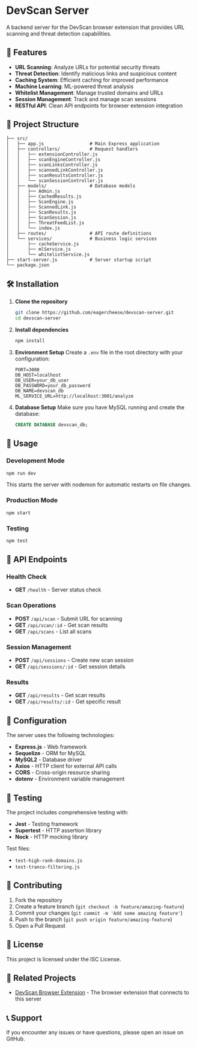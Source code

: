 # DevScan Server

A backend server for the DevScan browser extension that provides URL scanning and threat detection capabilities.

## 🚀 Features

- **URL Scanning**: Analyze URLs for potential security threats
- **Threat Detection**: Identify malicious links and suspicious content
- **Caching System**: Efficient caching for improved performance
- **Machine Learning**: ML-powered threat analysis
- **Whitelist Management**: Manage trusted domains and URLs
- **Session Management**: Track and manage scan sessions
- **RESTful API**: Clean API endpoints for browser extension integration

## 📁 Project Structure

```
├── src/
│   ├── app.js                 # Main Express application
│   ├── controllers/           # Request handlers
│   │   ├── extensionController.js
│   │   ├── scanEngineController.js
│   │   ├── scanLinksController.js
│   │   ├── scannedLinkController.js
│   │   ├── scanResultsController.js
│   │   └── scanSessionController.js
│   ├── models/                # Database models
│   │   ├── Admin.js
│   │   ├── CachedResults.js
│   │   ├── ScanEngine.js
│   │   ├── ScannedLink.js
│   │   ├── ScanResults.js
│   │   ├── ScanSession.js
│   │   ├── ThreatFeedList.js
│   │   └── index.js
│   ├── routes/                # API route definitions
│   └── services/              # Business logic services
│       ├── cacheService.js
│       ├── mlService.js
│       └── whitelistService.js
├── start-server.js            # Server startup script
└── package.json
```

## 🛠️ Installation

1. **Clone the repository**
   ```bash
   git clone https://github.com/eagercheese/devscan-server.git
   cd devscan-server
   ```

2. **Install dependencies**
   ```bash
   npm install
   ```

3. **Environment Setup**
   Create a `.env` file in the root directory with your configuration:
   ```env
   PORT=3000
   DB_HOST=localhost
   DB_USER=your_db_user
   DB_PASSWORD=your_db_password
   DB_NAME=devscan_db
   ML_SERVICE_URL=http://localhost:3001/analyze
   ```

4. **Database Setup**
   Make sure you have MySQL running and create the database:
   ```sql
   CREATE DATABASE devscan_db;
   ```

## 🚀 Usage

### Development Mode
```bash
npm run dev
```
This starts the server with nodemon for automatic restarts on file changes.

### Production Mode
```bash
npm start
```

### Testing
```bash
npm test
```

## 📡 API Endpoints

### Health Check
- **GET** `/health` - Server status check

### Scan Operations
- **POST** `/api/scan` - Submit URL for scanning
- **GET** `/api/scan/:id` - Get scan results
- **GET** `/api/scans` - List all scans

### Session Management
- **POST** `/api/sessions` - Create new scan session
- **GET** `/api/sessions/:id` - Get session details

### Results
- **GET** `/api/results` - Get scan results
- **GET** `/api/results/:id` - Get specific result

## 🔧 Configuration

The server uses the following technologies:

- **Express.js** - Web framework
- **Sequelize** - ORM for MySQL
- **MySQL2** - Database driver
- **Axios** - HTTP client for external API calls
- **CORS** - Cross-origin resource sharing
- **dotenv** - Environment variable management

## 🧪 Testing

The project includes comprehensive testing with:

- **Jest** - Testing framework
- **Supertest** - HTTP assertion library
- **Nock** - HTTP mocking library

Test files:
- `test-high-rank-domains.js`
- `test-tranco-filtering.js`

## 🤝 Contributing

1. Fork the repository
2. Create a feature branch (`git checkout -b feature/amazing-feature`)
3. Commit your changes (`git commit -m 'Add some amazing feature'`)
4. Push to the branch (`git push origin feature/amazing-feature`)
5. Open a Pull Request

## 📝 License

This project is licensed under the ISC License.

## 🔗 Related Projects

- [DevScan Browser Extension](https://github.com/eagercheese/devscan-extension) - The browser extension that connects to this server

## 📞 Support

If you encounter any issues or have questions, please open an issue on GitHub.
